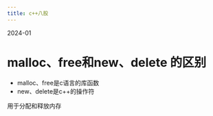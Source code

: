 ```yaml
---
title: c++八股 
---
```

2024-01


# malloc、free和new、delete 的区别

- malloc、free是c语言的库函数
- new、delete是c\+\+的操作符

用于分配和释放内存



